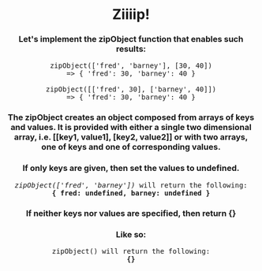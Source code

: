 <div align = "center">

# Ziiiip!

</div>

<div align = "center">

<h3>Let's implement the zipObject function that enables such results:</h3>

<pre>zipObject(['fred', 'barney'], [30, 40])
=> { 'fred': 30, 'barney': 40 }

zipObject([['fred', 30], ['barney', 40]])
=> { 'fred': 30, 'barney': 40 }</pre>

<h3>The zipObject creates an object composed from arrays of keys and values. It is provided with either a single two dimensional array, i.e. [[key1, value1], [key2, value2]] or with two arrays, one of keys and one of corresponding values.</h3>

<h3>If only keys are given, then set the values to undefined.</h3>

<pre><em>zipObject(['fred', 'barney'])</em> will return the following:
<strong>{ fred: undefined, barney: undefined }</strong>
</pre>

<h3>If neither keys nor values are specified, then return {}</h3>

<h3>Like so:</h3>

<pre>zipObject() will return the following:
<strong>{}</strong>
</pre>
</div>
